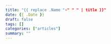 ```yaml
---
title: "{{ replace .Name "-" " " | title }}"
date: {{ .Date }}
draft: false
tags: []
categories: ["articles"]
summary: ""
---
```


